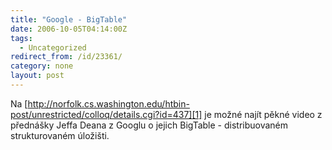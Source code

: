```yaml
---
title: "Google - BigTable"
date: 2006-10-05T04:14:00Z
tags:
  - Uncategorized
redirect_from: /id/23361/
category: none
layout: post
---
```

Na [http://norfolk.cs.washington.edu/htbin-post/unrestricted/colloq/details.cgi?id=437][1] je možné najít pěkné video z přednášky Jeffa Deana z Googlu o jejich BigTable - distribuovaném strukturovaném úložišti.

[1]: http://norfolk.cs.washington.edu/htbin-post/unrestricted/colloq/details.cgi?id=437